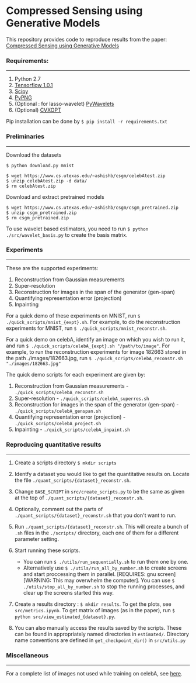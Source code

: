 # Compressed Sensing using Generative Models

This repository provides code to reproduce results from the paper: [Compressed Sensing using Generative Models](https://arxiv.org/abs/1703.03208)

### Requirements: 
---

1. Python 2.7
2. [Tensorflow 1.0.1](https://www.tensorflow.org/install/)
3. [Scipy](https://www.scipy.org/install.html)
4. [PyPNG](http://stackoverflow.com/a/31143108/3537687)
5. (Optional : for lasso-wavelet) [PyWavelets](http://pywavelets.readthedocs.io/en/latest/#install)
6. (Optional) [CVXOPT](http://cvxopt.org/install/index.html)

Pip installation can be done by ```$ pip install -r requirements.txt```

### Preliminaries
---

Download the datasets
```shell
$ python download.py mnist

$ wget https://www.cs.utexas.edu/~ashishb/csgm/celebAtest.zip
$ unzip celebAtest.zip -d data/
$ rm celebAtest.zip
```

Download and extract pretrained models

```shell
$ wget https://www.cs.utexas.edu/~ashishb/csgm/csgm_pretrained.zip
$ unzip csgm_pretrained.zip
$ rm csgm_pretrained.zip
```

To use wavelet based estimators, you need to run ```$ python ./src/wavelet_basis.py``` to create the basis matrix.

### Experiments
---
These are the supported experiments:

1. Reconstruction from Gaussian measurements
2. Super-resolution
3. Reconstruction for images in the span of the generator (gen-span)
4. Quantifying representation error (projection)
5. Inpainting

For a quick demo of these experiments on MNIST, run ```$ ./quick_scripts/mnist_{expt}.sh```. For example, to do the reconstruction experiments for MNIST, run ```$ ./quick_scripts/mnist_reconstr.sh```.

For a quick demo on celebA, identify an image on which you wish to run it, and run ```$ ./quick_scripts/celebA_{expt}.sh "/path/to/image"```. For example, to run the reconstruction experiments for image 182663 stored in the path ./images/182663.jpg, run ```$ ./quick_scripts/celebA_reconstr.sh "./images/182663.jpg"```

The quick demo scripts for each experiment are given by:
1. Reconstruction from Gaussian measurements - ```./quick_scripts/celebA_reconstr.sh```
2. Super-resolution - ```./quick_scripts/celebA_superres.sh``` 
3. Reconstruction for images in the span of the generator (gen-span) - ```./quick_scripts/celebA_genspan.sh``` 
4. Quantifying representation error (projection) - ```./quick_scripts/celebA_project.sh``` 
5. Inpainting - ```./quick_scripts/celebA_inpaint.sh``` 
 

### Reproducing quantitative results
---

1. Create a scripts directory ```$ mkdir scripts```

2. Identfy a dataset you would like to get the quantitative results on. Locate the file ```./quant_scripts/{dataset}_reconstr.sh```.

3. Change ```BASE_SCRIPT``` in ```src/create_scripts.py``` to be the same as given at the top of ```./quant_scripts/{dataset}_reconstr.sh```.

4. Optionally, comment out the parts of ```./quant_scripts/{dataset}_reconstr.sh``` that you don't want to run.

5. Run ```./quant_scripts/{dataset}_reconstr.sh```. This will create a bunch of ```.sh``` files in the ```./scripts/``` directory, each one of them for a different parameter setting.

6. Start running these scripts.
    - You can run ```$ ./utils/run_sequentially.sh``` to run them one by one.
    - Alternatively use ```$ ./utils/run_all_by_number.sh``` to create screens and start proccessing them in parallel. [REQUIRES: gnu screen][WARNING: This may overwhelm the computer]. You can use ```$ ./utils/stop_all_by_number.sh``` to stop the running processes, and clear up the screens started this way.

8. Create a results directory : ```$ mkdir results```. To get the plots, see ```src/metrics.ipynb```. To get matrix of images (as in the paper), run ```$ python src/view_estimated_{dataset}.py```.

9. You can also manually access the results saved by the scripts. These can be found in appropriately named directories in ```estimated/```. Directory name conventions are defined in ```get_checkpoint_dir()``` in ```src/utils.py```


### Miscellaneous
---
For a complete list of images not used while training on celebA, see [here](https://www.cs.utexas.edu/~ashishb/csgm/celebA_unused.txt).

